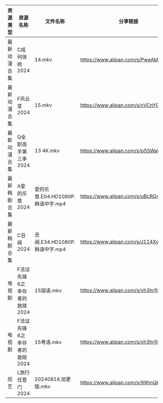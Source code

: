 | 资源类型   | 资源名称              | 文件名称                      | 分享链接                                 | 更新时间                |
| ------ | ----------------- | ------------------------- | ------------------------------------ | ------------------- |
| 最新动漫合集 | C成何体统2024         | 14.mkv                    | https://www.alipan.com/s/PwaAbN16cec | 2024-08-16 12:10:23 |
| 最新动漫合集 | F风云变2024          | 15.mkv                    | https://www.alipan.com/s/cVCnYQUhJmX | 2024-08-16 12:10:25 |
| 最新动漫合集 | Q全职高手第三季2024      | 13 4K.mkv                 | https://www.alipan.com/s/p5SWahXWKvy | 2024-08-16 12:10:36 |
| 最新韩剧合集 | A爱的乐章2024         | 爱的乐章.E04.HD1080P.韩语中字.mp4 | https://www.alipan.com/s/uBcRG4kdkC6 | 2024-08-16 00:05:06 |
| 最新韩剧合集 | C丑闻2024           | 丑闻.E34.HD1080P.韩语中字.mp4   | https://www.alipan.com/s/J114XwZcFVg | 2024-08-16 14:10:05 |
| 电视剧    | F法证先锋6之幸存者的救赎2024 | 15国语.mkv                  | https://www.alipan.com/s/vh3hrfiNLUZ | 2024-08-16 14:05:42 |
| 电视剧    | F法证先锋6之幸存者的救赎2024 | 15粤语.mkv                  | https://www.alipan.com/s/vh3hrfiNLUZ | 2024-08-16 14:05:42 |
| 综艺     | L旅行任意门2024        | 20240816.加更版.mkv          | https://www.alipan.com/s/99hnQkWKkeJ | 2024-08-16 14:08:35 |
